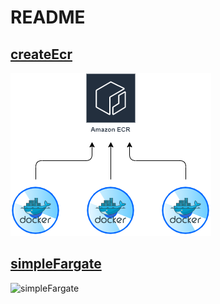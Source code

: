 # README

## [createEcr](./createEcr.yml)

![createEcr](./createEcr.png)

## [simpleFargate](./simpleFargate.yml)

![simpleFargate](./simpleFargate.yml)
